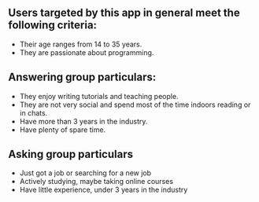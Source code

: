 ## Users targeted by this app in general meet the following criteria:
- Their age ranges from 14 to 35 years.
- They are passionate about programming.

## Answering group particulars:
- They enjoy writing tutorials and teaching people.
- They are not very social and spend most of the time indoors reading or in chats.
- Have more than 3 years in the industry.
- Have plenty of spare time.

## Asking group particulars
- Just got a job or searching for a new job
- Actively studying, maybe taking online courses
- Have little experience, under 3 years in the industry
